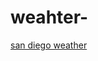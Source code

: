 # weahter-
<a class="weatherwidget-io" href="https://forecast7.com/en/32d72n117d16/san-diego/?unit=us" data-label_1="san diego" data-label_2="weather" data-font="Georgia" data-theme="beige" >san diego weather</a>
<script>
!function(d,s,id){var js,fjs=d.getElementsByTagName(s)[0];if(!d.getElementById(id)){js=d.createElement(s);js.id=id;js.src='https://weatherwidget.io/js/widget.min.js';fjs.parentNode.insertBefore(js,fjs);}}(document,'script','weatherwidget-io-js');
</script>
